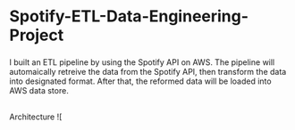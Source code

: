 # Spotify-ETL-Data-Engineering-Project

### 
I built an ETL pipeline by using the Spotify API on AWS. The pipeline will automaically retreive the data from the Spotify API, then transform the data into designated format. After that, the reformed data will be loaded into AWS data store.

##
Architecture 
![
